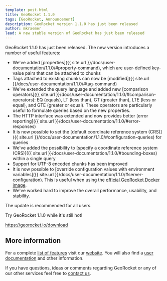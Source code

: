 ```yaml
---
template: post.html
title: GeoRocket 1.1.0
tags: [GeoRocket, Announcement]
description: GeoRocket version 1.1.0 has just been released
author: mkraemer
lead: A new stable version of GeoRocket has just been released
---
```


GeoRocket 1.1.0 has just been released. The new version introduces a number of
useful features:

* We've added [properties]({{ site.url }}/docs/user-documentation/1.1.0/#property-command), which are user-defined key-value pairs that can be attached to chunks
* Tags attached to existing chunks can now be [modified]({{ site.url }}/docs/user-documentation/1.1.0/#tag-command)
* We've extended the query language and added new [comparison operators]({{ site.url }}/docs/user-documentation/1.1.0/#comparison-operators): EQ (equals), LT (less than),
  GT (greater than), LTE (less or equal), and GTE (greater or equal). These
  operators are particularly useful to formulate queries based on the new properties.
* The HTTP interface was extended and now provides better [error reporting]({{ site.url }}/docs/user-documentation/1.1.0/#error-responses)
* It is now possible to set the [default coordinate reference system (CRS)]({{ site.url }}/docs/user-documentation/1.1.0/#configuration-queries) for queries
* We've added the possibility to [specify a coordinate reference system (CRS)]({{ site.url }}/docs/user-documentation/1.1.0/#bounding-boxes) within a single query
* Support for UTF-8 encoded chunks has been improved
* It is now possible to [override configuration values with environment variables]({{ site.url }}/docs/user-documentation/1.1.0/#server-configuration).
  This is useful when using the [official GeoRocket Docker image](https://hub.docker.com/r/georocket/georocket/).
* We've worked hard to improve the overall performance, usability, and stability.

The update is recommended for all users.

Try GeoRocket 1.1.0 while it's still hot!

https://georocket.io/download

## More information

For a complete [list of features](https://georocket.io/features) visit our
[website](https://georocket.io). You will also find a [user documentation](https://georocket.io/docs/user-documentation)
and other information.

If you have questions, ideas or comments regarding GeoRocket or any of our other
services feel free to [contact us](http://www.igd.fraunhofer.de/en/competences/technologies/spatial-information-management).
